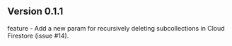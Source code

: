 ## Version 0.1.1

feature - Add a new param for recursively deleting subcollections in Cloud Firestore (issue #14).
